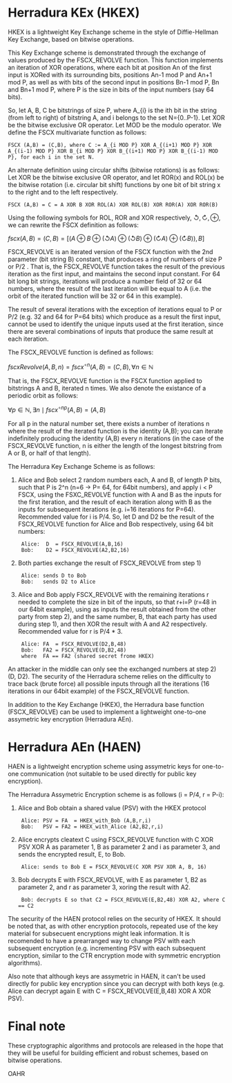 # Herradura KEx (HKEX)
HKEX is a lightweight Key Exchange scheme in the style of Diffie-Hellman Key Exchange, based on bitwise operations.

This Key Exchange scheme is demonstrated through the exchange of values produced by the FSCX_REVOLVE function. This function implements an iteration of XOR operations, where each bit at position An of the first input is XORed with its surrounding bits, positions An-1 mod P and An+1 mod P, as well as with bits of the second input in positions Bn-1 mod P, Bn and Bn+1 mod P,  where P is the size in bits of the input numbers (say 64 bits).

So, let A, B, C be bitstrings of size P, where A_{i} is the ith bit in the string (from left to right) of bitstring A, and i belongs to the set N={0..P-1}. Let XOR be the bitwise exclusive OR operator. Let MOD be the modulo operator. We define the FSCX multivariate function as follows:

	FSCX (A,B) = (C,B), where C := A_{i MOD P} XOR A_{(i+1) MOD P} XOR A_{(i-1) MOD P} XOR B_{i MOD P} XOR B_{(i+1) MOD P} XOR B_{(i-1) MOD P}, for each i in the set N.

An alternate definition using circular shifts (bitwise rotations) is as follows: Let XOR be the bitwise exclusive OR operator, and let ROR(x) and ROL(x) be the bitwise rotation (i.e. circular bit shift) functions by one bit of bit string x to the right and to the left respectively.

	FSCX (A,B) = C = A XOR B XOR ROL(A) XOR ROL(B) XOR ROR(A) XOR ROR(B)

Using the following symbols for ROL, ROR and XOR respectively,  $\circlearrowleft, \circlearrowright, \oplus$, we can rewrite the FSCX definition as follows:

$fscx (A,B) = (C,B) = [(A \oplus B \oplus ( \circlearrowleft A) \oplus (\circlearrowleft B) \oplus (\circlearrowright A) \oplus (\circlearrowright B)), B]$

FSCX_REVOLVE is an iterated version of the FSCX function with the 2nd parameter (bit string B) constant, that produces a ring of numbers of size P or P/2 . That is, the FSCX_REVOLVE function takes the result of the previous iteration as the first input, and maintains the second input constant. For 64 bit long bit strings, iterations will produce a number field of 32 or 64 numbers, where the result of the last iteration will be equal to A (i.e. the orbit of the iterated function will be 32 or 64 in this example).

The result of several iterations with the exception of iterations equal to P or P/2 (e.g. 32 and 64 for P=64 bits) which produce as a result the first input, cannot be used to identify the unique inputs used at the first iteration, since there are several combinations of inputs that produce the same result at each iteration.

The FSCX_REVOLVE function is defined as follows:

$fscxRevolve (A,B,n) = fscx^{\circ n}(A,B) = (C, B), \forall n\in \mathbb{N}$

That is, the FSCX_REVOLVE function is the FSCX function applied to bitstrings A and B, iterated n times. We also denote the existance of a periodic orbit as follows:

$\forall p\in \mathbb{N},\exists{n} \mid fscx^{\circ np}(A,B) = (A, B)$

For all p in the natural number set, there exists a number of iterations n where the result of the iterated function is the identity (A,B); you can iterate indefinitely producing the identity (A,B) every n iterations (in the case of the FSCX_REVOLVE function, n is either the length of the longest bitstring from A or B, or half of that length). 

The Herradura Key Exchange Scheme is as follows:
1) Alice and Bob select 2 random numbers each, A and B, of length P bits, such that P is 2^n (n=6 -> P= 64, for 64bit numbers), and apply i < P FSCX, using the FSXC_REVOLVE function with A and B as the inputs for the first iteration, and the result of each iteration along with B as the inputs for subsequent iterations (e.g. i=16 iterations for P=64). Recommended value for i is P/4. So, let D and D2 be the result of the FSCX_REVOLVE function for Alice and Bob respectively, using 64 bit numbers:
		
		Alice:  D  = FSCX_REVOLVE(A,B,16)
		Bob:    D2 = FSCX_REVOLVE(A2,B2,16)

2) Both parties exchange the result of FSCX_REVOLVE from step 1)
		
		Alice: sends D to Bob
		Bob:   sends D2 to Alice
		
3) Alice and Bob apply FSCX_REVOLVE with the remaining iterations r needed to complete the size in bit of the inputs, so that r+i=P (r=48 in our 64bit example), using as inputs the result obtained from the other party from step 2), and the same number, B, that each party has used during step 1), and then XOR the result with A and A2 respectively. Recommended value for r is P/4 * 3.

		Alice: FA  = FSCX_REVOLVE(D2,B,48)
		Bob:   FA2 = FSCX_REVOLVE(D,B2,48)
		where  FA == FA2 (shared secret frome HKEX)

An attacker in the middle can only see the exchanged numbers at step 2) (D, D2). The security of the Herradura scheme relies on the difficulty to trace back (brute force) all possible inputs through all the iterations (16 iterations in our 64bit example) of the FSCX_REVOLVE function.

In addition to the Key Exchange (HKEX), the Herradura base function (FSCX_REVOLVE) can be used to implement a lightweight one-to-one assymetric key encryption (Herradura AEn).



# Herradura AEn (HAEN)
HAEN is a lightweight encryption scheme using assymetric keys for one-to-one communication (not suitable to be used directly for public key encryption).

The Herradura Assymetric Encryption scheme is as follows (i = P/4, r = P-i):
1) Alice and Bob obtain a shared value (PSV) with the HKEX protocol

		Alice: PSV = FA  = HKEX_with_Bob (A,B,r,i)
		Bob:   PSV = FA2 = HKEX_with_Alice (A2,B2,r,i)

2) Alice encrypts cleatext C using FSCX_REVOLVE function with C XOR PSV XOR A as parameter 1, B as parameter 2 and i as parameter 3, and sends the encrypted result, E, to Bob.
	
		Alice: sends to Bob E = FSCX_REVOLVE(C XOR PSV XOR A, B, 16)

3) Bob decrypts E with FSCX_REVOLVE, with E as parameter 1, B2 as parameter 2, and r as parameter 3, xoring the result with A2.

		Bob: decrypts E so that C2 = FSCX_REVOLVE(E,B2,48) XOR A2, where C == C2
	
The security of the HAEN protocol relies on the security of HKEX. It should be noted that, as with other encryption protocols, repeated use of the key material for subsecuent encryptions might leak information. It is recomended to have a prearranged way to change PSV with each subsequent encryption (e.g. incrementing PSV with each subsequent encryption, similar to the CTR encryption mode with symmetric encryption algorithms).

Also note that although keys are assymetric in HAEN, it can't be used directly for public key encryption since you can decrypt with both keys (e.g. Alice can decrypt again E with C = FSCX_REVOLVE(E,B,48) XOR A XOR PSV).



# Final note
These cryptographic algorithms and protocols are released in the hope that they will be useful for building efficient and robust schemes, based on bitwise operations. 


OAHR
